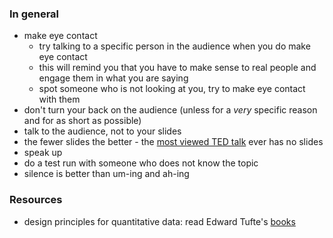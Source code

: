 
### In general

* make eye contact
  * try talking to a specific person in the audience when you do make eye contact 
  * this will remind you that you have to make sense to real people and engage them in what you are saying
  * spot someone who is not looking at you, try to make eye contact with them
* don't turn your back on the audience (unless for a _very_ specific reason and for as short as possible)
* talk to the audience, not to your slides
* the fewer slides the better - the [most viewed TED talk](http://www.ted.com/talks/ken_robinson_says_schools_kill_creativity) ever has no slides
* speak up
* do a test run with someone who does not know the topic
* silence is better than um-ing and ah-ing


### Resources

* design principles for quantitative data: read Edward Tufte's [books](https://www.edwardtufte.com/tufte/books_vdqi)


